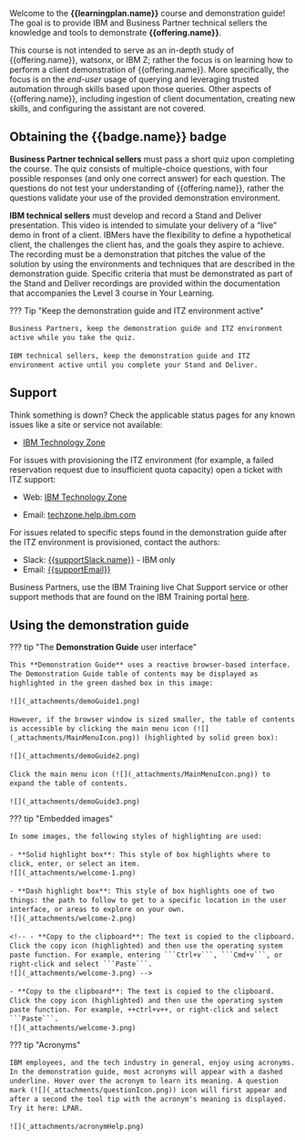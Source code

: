 Welcome to the **{{learningplan.name}}** course and demonstration guide! The goal is to provide IBM and Business Partner technical sellers the knowledge and tools to demonstrate **{{offering.name}}**.

This course is not intended to serve as an in-depth study of {{offering.name}}, watsonx, or IBM Z; rather the focus is on learning how to perform a client demonstration of {{offering.name}}. More specifically, the focus is on the *end-user* usage of querying and leveraging trusted automation through skills based upon those queries. Other aspects of {{offering.name}}, including ingestion of client documentation, creating new skills, and configuring the assistant are not covered.

## Obtaining the {{badge.name}} badge
**Business Partner technical sellers** must pass a short quiz upon completing the course. The quiz consists of multiple-choice questions, with four possible responses (and only one correct answer) for each question. The questions do not test your understanding of {{offering.name}}, rather the questions validate your use of the provided demonstration environment. 

**IBM technical sellers** must develop and record a Stand and Deliver presentation. This video is intended to simulate your delivery of a “live” demo in front of a client. IBMers have the flexibility to define a hypothetical client, the challenges the client has, and the goals they aspire to achieve. The recording must be a demonstration that pitches the value of the solution by using the environments and techniques that are described in the demonstration guide. Specific criteria that must be demonstrated as part of the Stand and Deliver recordings are provided within the documentation that accompanies the Level 3 course in Your Learning. 

??? Tip "Keep the demonstration guide and ITZ environment active"
    
    Business Partners, keep the demonstration guide and ITZ environment active while you take the quiz. 

    IBM technical sellers, keep the demonstration guide and ITZ environment active until you complete your Stand and Deliver.

## Support
Think something is down? Check the applicable status pages for any known issues like a site or service not available:

-  <a href="https://techzone.status.io/" target="_blank">IBM Technology Zone</a>

For issues with provisioning the ITZ environment (for example, a failed reservation request due to insufficient quota capacity) open a ticket with ITZ support:

- Web:  <a href="https://ibmsf.force.com/ibminternalproducts/s/createrecord/NewCase?language=en_US" target="_blank">IBM Technology Zone</a>

- Email: <a href="mailto:techzone.help@ibm.com" target="_blank">techzone.help.ibm.com</a>

For issues related to specific steps found in the demonstration guide after the ITZ environment is provisioned, contact the authors:

- Slack: <a href="mailto:{{supportSlack.url}}" target="_blank">{{supportSlack.name}}</a> - IBM only
- Email: <a href="mailto:{{supportEmail}}" target="_blank">{{supportEmail}}</a>

Business Partners, use the IBM Training live Chat Support service or other support methods that are found on the IBM Training portal <a href="https://ibmcpsprod.service-now.com/its?id=sc_category&sys_id=6568bfafdb2f13008ea7d6fa4b961990" target="_blank">here</a>.

## Using the demonstration guide
??? tip "The **Demonstration Guide** user interface"

    This **Demonstration Guide** uses a reactive browser-based interface. The Demonstration Guide table of contents may be displayed as highlighted in the green dashed box in this image:

    ![](_attachments/demoGuide1.png)

    However, if the browser window is sized smaller, the table of contents is accessible by clicking the main menu icon (![](_attachments/MainMenuIcon.png)) (highlighted by solid green box):

    ![](_attachments/demoGuide2.png)

    Click the main menu icon (![](_attachments/MainMenuIcon.png)) to expand the table of contents.

    ![](_attachments/demoGuide3.png)

??? tip "Embedded images"

    In some images, the following styles of highlighting are used:

    - **Solid highlight box**: This style of box highlights where to click, enter, or select an item.
    ![](_attachments/welcome-1.png)

    - **Dash highlight box**: This style of box highlights one of two things: the path to follow to get to a specific location in the user interface, or areas to explore on your own.
    ![](_attachments/welcome-2.png)

    <!-- - **Copy to the clipboard**: The text is copied to the clipboard. Click the copy icon (highlighted) and then use the operating system paste function. For example, entering ```Ctrl+v```, ```Cmd+v```, or right-click and select ```Paste```.
    ![](_attachments/welcome-3.png) -->

    - **Copy to the clipboard**: The text is copied to the clipboard. Click the copy icon (highlighted) and then use the operating system paste function. For example, ++ctrl+v++, or right-click and select ```Paste```.
    ![](_attachments/welcome-3.png)

??? tip "Acronyms"

    IBM employees, and the tech industry in general, enjoy using acronyms. In the demonstration guide, most acronyms will appear with a dashed underline. Hover over the acronym to learn its meaning. A question mark (![](_attachments/questionIcon.png)) icon will first appear and after a second the tool tip with the acronym's meaning is displayed. Try it here: LPAR. 

    ![](_attachments/acronymHelp.png)

